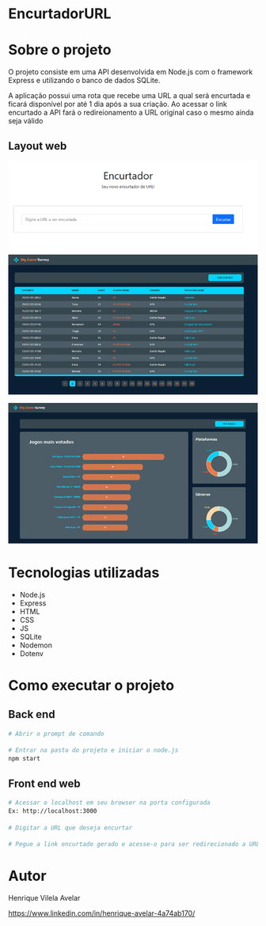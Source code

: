 # EncurtadorURL

# Sobre o projeto

O projeto consiste em uma API desenvolvida em Node.js com o framework Express e utilizando o banco de dados SQLite.

A aplicação possui uma rota que recebe uma URL a qual será encurtada e ficará disponível por até 1 dia após a sua criação. Ao acessar o link encurtado a API fará o redireionamento a URL original caso o mesmo ainda seja válido

## Layout web
![paginaInicial](https://github.com/HenriqueVAvelar/EncurtadorURL/blob/main/public/images/paginaInicial.PNG)
![Web 1](https://github.com/acenelio/assets/raw/main/sds1/web1.png)

![Web 2](https://github.com/acenelio/assets/raw/main/sds1/web2.png)

# Tecnologias utilizadas
- Node.js
- Express
- HTML
- CSS
- JS
- SQLite
- Nodemon
- Dotenv

# Como executar o projeto

## Back end

```bash
# Abrir o prompt de comando

# Entrar na pasta do projeto e iniciar o node.js
npm start
```

## Front end web

```bash
# Acessar o localhost em seu browser na porta configurada
Ex: http://localhost:3000

# Digitar a URL que deseja encurtar

# Pegue a link encurtado gerado e acesse-o para ser redirecionado a URL original
```

# Autor

Henrique Vilela Avelar

https://www.linkedin.com/in/henrique-avelar-4a74ab170/
